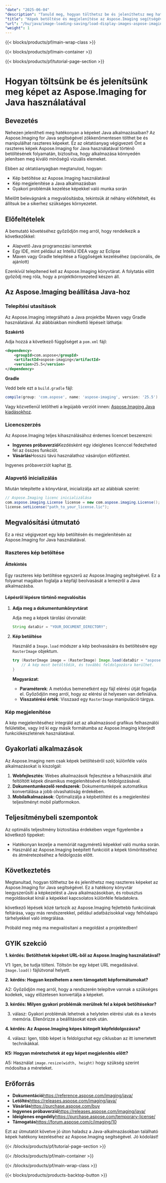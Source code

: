 ```yaml
---
"date": "2025-06-04"
"description": "Tanuld meg, hogyan tölthetsz be és jeleníthetsz meg hatékonyan képeket az Aspose.Imaging for Java segítségével. Ez a lépésről lépésre haladó útmutató a képkezelést, az integrációt és az optimalizálási technikákat ismerteti."
"title": "Képek betöltése és megjelenítése az Aspose.Imaging segítségével Java-ban | Lépésről lépésre útmutató"
"url": "/hu/java/image-loading-saving/load-display-images-aspose-imaging-java/"
"weight": 1
---
```


{{< blocks/products/pf/main-wrap-class >}}

{{< blocks/products/pf/main-container >}}

{{< blocks/products/pf/tutorial-page-section >}}
# Hogyan töltsünk be és jelenítsünk meg képet az Aspose.Imaging for Java használatával

## Bevezetés

Nehezen jelenítheti meg hatékonyan a képeket Java alkalmazásaiban? Az Aspose.Imaging for Java segítségével zökkenőmentesen tölthet be és manipulálhat raszteres képeket. Ez az oktatóanyag végigvezeti Önt a raszteres képek Aspose.Imaging for Java használatával történő betöltésének folyamatán, biztosítva, hogy alkalmazása könnyedén jelenítsen meg kiváló minőségű vizuális elemeket.

Ebben az oktatóanyagban megtanulod, hogyan:

- Kép betöltése az Aspose.Imaging használatával
- Kép megjelenítése a Java alkalmazásban
- Gyakori problémák kezelése képekkel való munka során

Mielőtt belevágnánk a megvalósításba, tekintsük át néhány előfeltételt, és állítsuk be a sikerhez szükséges környezetet.

## Előfeltételek

A bemutató követéséhez győződjön meg arról, hogy rendelkezik a következőkkel:

- Alapvető Java programozási ismeretek
- Egy IDE, mint például az IntelliJ IDEA vagy az Eclipse
- Maven vagy Gradle telepítése a függőségek kezeléséhez (opcionális, de ajánlott)

Ezenkívül telepítened kell az Aspose.Imaging könyvtárat. A folytatás előtt győződj meg róla, hogy a projektkörnyezeted készen áll.

## Az Aspose.Imaging beállítása Java-hoz

### Telepítési utasítások

Az Aspose.Imaging integrálható a Java projektbe Maven vagy Gradle használatával. Az alábbiakban mindkettő lépéseit láthatja:

**Szakértő**

Adja hozzá a következő függőséget a `pom.xml` fájl:

```xml
<dependency>
    <groupId>com.aspose</groupId>
    <artifactId>aspose-imaging</artifactId>
    <version>25.5</version>
</dependency>
```

**Gradle**

Vedd bele ezt a `build.gradle` fájl:

```gradle
compile(group: 'com.aspose', name: 'aspose-imaging', version: '25.5')
```

Vagy közvetlenül letöltheti a legújabb verziót innen: [Aspose.Imaging Java kiadásokhoz](https://releases.aspose.com/imaging/java/).

### Licencszerzés

Az Aspose.Imaging teljes kihasználásához érdemes licencet beszerezni:

- **Ingyenes próbaverzió**Kezdésként egy ideiglenes licenccel fedezheted fel az összes funkciót.
- **Vásárlás**Hosszú távú használathoz vásároljon előfizetést.

Ingyenes próbaverziót kaphat [itt](https://releases.aspose.com/imaging/java/).

### Alapvető inicializálás

Miután telepítette a könyvtárat, inicializálja azt az alábbiak szerint:

```java
// Aspose.Imaging licenc inicializálása
com.aspose.imaging.License license = new com.aspose.imaging.License();
license.setLicense("path_to_your_license.lic");
```

## Megvalósítási útmutató

Ez a rész végigvezet egy kép betöltésén és megjelenítésén az Aspose.Imaging for Java használatával.

### Raszteres kép betöltése

#### Áttekintés

Egy raszteres kép betöltése egyszerű az Aspose.Imaging segítségével. Ez a folyamat magában foglalja a képfájl beolvasását a lemezről a Java alkalmazásba.

#### Lépésről lépésre történő megvalósítás

1. **Adja meg a dokumentumkönyvtárat**

   Adja meg a képek tárolási útvonalát:

   ```java
   String dataDir = "YOUR_DOCUMENT_DIRECTORY";
   ```

2. **Kép betöltése**

   Használd a `Image.load` módszer a kép beolvasására és betöltésére egy `RasterImage` objektum.

   ```java
   try (RasterImage image = (RasterImage) Image.load(dataDir + "aspose-logo.jpg")) {
       // A kép most betöltődik, és további feldolgozásra kerülhet.
   }
   ```

   **Magyarázat**:
   
   - **Paraméterek**: A metódus bemenetként egy fájl elérési útját fogadja el. Győződjön meg arról, hogy az elérési út helyesen van definiálva.
   - **Visszatérési érték**: Visszaad egy `RasterImage` manipuláció tárgya.

### Kép megjelenítése

A kép megjelenítéséhez integráld azt az alkalmazásod grafikus felhasználói felületébe, vagy írd ki egy másik formátumba az Aspose.Imaging kiterjedt funkciókészletének használatával.

## Gyakorlati alkalmazások

Az Aspose.Imaging nem csak képek betöltéséről szól; különféle valós alkalmazásokat is kiszolgál:

1. **Webfejlesztés**: Webes alkalmazások fejlesztése a felhasználók által feltöltött képek dinamikus megjelenítésével és feldolgozásával.
2. **Dokumentumkezelő rendszerek**: Dokumentumképek automatikus konvertálása a jobb olvashatóság érdekében.
3. **Mobilalkalmazások**: Optimalizálja a képbetöltést és a megjelenítési teljesítményt mobil platformokon.

## Teljesítménybeli szempontok

Az optimális teljesítmény biztosítása érdekében vegye figyelembe a következő tippeket:

- Hatékonyan kezelje a memóriát nagyméretű képekkel való munka során.
- Használd az Aspose.Imaging beépített funkcióit a képek tömörítéséhez és átméretezéséhez a feldolgozás előtt.
  
## Következtetés

Megtanultad, hogyan tölthetsz be és jeleníthetsz meg raszteres képeket az Aspose.Imaging for Java segítségével. Ez a hatékony könyvtár leegyszerűsíti a képkezelést a Java alkalmazásokban, és robusztus megoldásokat kínál a képekkel kapcsolatos különféle feladatokra.

következő lépések közé tartozik az Aspose.Imaging fejlettebb funkcióinak feltárása, vagy más rendszerekkel, például adatbázisokkal vagy felhőalapú tárhelyekkel való integrálása.

Próbáld meg még ma megvalósítani a megoldást a projektedben!

## GYIK szekció

**1. kérdés: Betölthetek képeket URL-ből az Aspose.Imaging használatával?**

V1: Igen, be tudja tölteni. Töltsön be egy képet URL megadásával. `Image.load()` fájlútvonal helyett.

**2. kérdés: Hogyan kezelhetem a nem támogatott képformátumokat?**

A2: Győződjön meg arról, hogy a rendszerén telepítve vannak a szükséges kodekek, vagy előzetesen konvertálja a képeket.

**3. kérdés: Milyen gyakori problémák merülnek fel a képek betöltésekor?**

3. válasz: Gyakori problémák lehetnek a helytelen elérési utak és a kevés memória. Ellenőrizze a beállításokat ezek után.

**4. kérdés: Az Aspose.Imaging képes kötegelt képfeldolgozásra?**

4. válasz: Igen, több képet is feldolgozhat egy ciklusban az itt ismertetett technikákkal.

**K5: Hogyan méretezhetek át egy képet megjelenítés előtt?**

A5: Használat `image.resize(width, height)` hogy szükség szerint módosítsa a méreteket.

## Erőforrás

- **Dokumentáció**https://reference.aspose.com/imaging/java/
- **Letöltés**https://releases.aspose.com/imaging/java/
- **Vásárlás**https://purchase.aspose.com/buy
- **Ingyenes próbaverzió**https://releases.aspose.com/imaging/java/
- **Ideiglenes engedély**https://purchase.aspose.com/temporary-license/
- **Támogatás**https://forum.aspose.com/c/imaging/10

Ezt az útmutatót követve jó úton haladsz a Java-alkalmazásokban található képek hatékony kezeléséhez az Aspose.Imaging segítségével. Jó kódolást!

{{< /blocks/products/pf/tutorial-page-section >}}

{{< /blocks/products/pf/main-container >}}

{{< /blocks/products/pf/main-wrap-class >}}

{{< blocks/products/products-backtop-button >}}